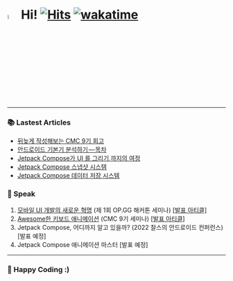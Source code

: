 # <img src="https://user-images.githubusercontent.com/1303154/88677602-1635ba80-d120-11ea-84d8-d263ba5fc3c0.gif" width="5%" alt="hi"> Hi! [![Hits](https://hits.seeyoufarm.com/api/count/incr/badge.svg?url=https%3A%2F%2Fgithub.com%2Fjisungbin%2Fjisungbin&count_bg=%2396D667&title_bg=%23555555&icon=ghostery.svg&icon_color=%23FFFFFF&title=see+my+profile&edge_flat=false)](https://github.com/jisungbin/fashion-guide) [![wakatime](https://wakatime.com/badge/user/2da851dd-14d7-47dd-821a-7d902e52c1c2.svg)](https://github.com/jisungbin/univ)

-----

### 📚 Lastest Articles

<!-- BLOG-POST-LIST:START -->
- [뒤늦게 작성해보는 CMC 9기 회고](https://jisungbin.medium.com/%EB%92%A4%EB%8A%A6%EA%B2%8C-%EC%9E%91%EC%84%B1%ED%95%B4%EB%B3%B4%EB%8A%94-cmc-9%EA%B8%B0-%ED%9A%8C%EA%B3%A0-e88ccfe4a433?source=rss-32f8b2abeab9------2)
- [안드로이드 기본기 분석하기 — 목차](https://sungbin.land/%EC%95%88%EB%93%9C%EB%A1%9C%EC%9D%B4%EB%93%9C-%EA%B8%B0%EB%B3%B8%EA%B8%B0-%EB%B6%84%EC%84%9D%ED%95%98%EA%B8%B0-%EB%AA%A9%EC%B0%A8-677a54ef1146?source=rss-32f8b2abeab9------2)
- [Jetpack Compose가 UI 를 그리기 까지의 여정](https://sungbin.land/jetpack-compose%EA%B0%80-ui-%EB%A5%BC-%EA%B7%B8%EB%A6%AC%EA%B8%B0-%EA%B9%8C%EC%A7%80%EC%9D%98-%EC%97%AC%EC%A0%95-967589afa45?source=rss-32f8b2abeab9------2)
- [Jetpack Compose 스냅샷 시스템](https://sungbin.land/jetpack-compose-%EC%8A%A4%EB%83%85%EC%83%B7-%EC%8B%9C%EC%8A%A4%ED%85%9C-%EC%86%8C%EA%B0%9C-279b1f61d382?source=rss-32f8b2abeab9------2)
- [Jetpack Compose 데이터 저장 시스템](https://sungbin.land/jetpack-composes-data-storage-system-slot-table-change-list-82e92d274c32?source=rss-32f8b2abeab9------2)
<!-- BLOG-POST-LIST:END -->



### 🎤 Speak

1. [모바일 UI 개발의 새로운 혁명](https://youtu.be/GNQNbOs9NrA) (제 1회 OP.GG 해커톤 세미나) [[발표 아티클]](https://sungbin.land/%EB%AA%A8%EB%B0%94%EC%9D%BC-ui-%EA%B0%9C%EB%B0%9C%EC%9D%98-%EC%83%88%EB%A1%9C%EC%9A%B4-%ED%98%81%EB%AA%85-739c76a501b1)
2. [Awesome한 키보드 애니메이션](https://youtu.be/k_s3gaQWXos) (CMC 9기 세미나) [[발표 아티클]](https://sungbin.land/%EC%95%88%EB%93%9C%EB%A1%9C%EC%9D%B4%EB%93%9C-windowinsets%EB%A1%9C-%ED%82%A4%EB%B3%B4%EB%93%9C-%EC%95%A0%EB%8B%88%EB%A9%94%EC%9D%B4%EC%85%98-%EA%B5%AC%ED%98%84%ED%95%98%EA%B8%B0-1-b6452ed44bc8)
4. Jetpack Compose, 어디까지 알고 있을까? (2022 찰스의 안드로이드 컨퍼런스) [발표 예정]
4. Jetpack Compose 애니메이션 마스터 [발표 예정]



-----

### 🤗 Happy Coding :)
